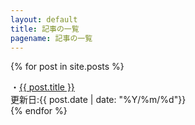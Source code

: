 ```yaml
---
layout: default
title: 記事の一覧
pagename: 記事の一覧
---
```

{% for post in site.posts %}
<div class="post_link">
    <div class="post_title">
    ・<a href="{{site.url}}{{ post.url }}">{{ post.title }}</a>
    </div>
更新日:{{ post.date | date: "%Y/%m/%d"}} 
</div>
{% endfor %}
